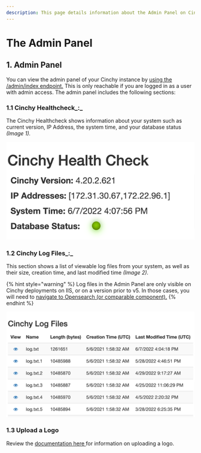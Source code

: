 ```yaml
---
description: This page details information about the Admin Panel on Cinchy.
---
```


# The Admin Panel

## 1. Admin Panel

You can view the admin panel of your Cinchy instance by [using the /admin/index endpoint.](../../api-guide/api-overview/#2.1-admin-index) This is only reachable if you are logged in as a user with admin access. The admin panel includes the following sections:

### 1.1 Cinchy Healthcheck_:_

The Cinchy Healthcheck shows information about your system such as current version, IP Address, the system time, and your database status _(Image 1)._

![Image 1: The Cinchy Healthcheck](<../../.gitbook/assets/image (226).png>)

### 1.2 Cinchy Log Files_:_

This section shows a list of viewable log files from your system, as well as their size, creation time, and last modified time _(Image 2)._

{% hint style="warning" %}
Log files in the Admin Panel are only visible on Cinchy deployments on IIS, or on a version prior to v5. In those cases, you will need to [navigate to Opensearch (or comparable component).](../../deployment-guide/deployment-installation-guides/kubernetes-deployment-installation/#5.3.1-accessing-opensearch)
{% endhint %}

![Image 2: Cinchy Log Files](<../../.gitbook/assets/image (182).png>)

### 1.3 Upload a Logo

Review the [documentation here ](overview-of-the-data-browser.md#5.-the-logo)for information on uploading a logo.
